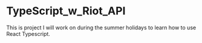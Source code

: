 # TypeScript_w_Riot_API
This is project I will work on during the summer holidays to learn how to use React Typescript.
